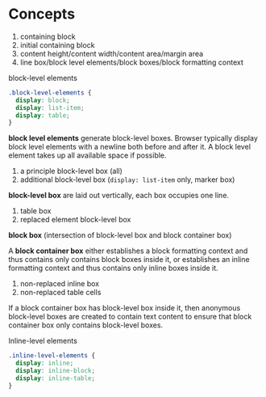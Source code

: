 # Concepts

1. containing block
1. initial containing block
1. content height/content width/content area/margin area
1. line box/block level elements/block boxes/block formatting context

block-level elements

```css
.block-level-elements {
  display: block;
  display: list-item;
  display: table;
}
```

**block level elements** generate block-level boxes. Browser typically display block level elements with a newline both before and after it. A block level element takes up all available space if possible.

1. a principle block-level box (all)
1. additional block-level box (`display: list-item` only, marker box)

**block-level box** are laid out vertically, each box occupies one line.

1. table box
1. replaced element block-level box

**block box** (intersection of block-level box and block container box)

A **block container box** either establishes a block formatting context and thus contains only contains block boxes inside it, or establishes an inline formatting context and thus contains only inline boxes inside it.

1. non-replaced inline box
1. non-replaced table cells

If a block container box has block-level box inside it, then anonymous block-level boxes are created to contain text content to ensure that block container box only contains block-level boxes.

Inline-level elements

```css
.inline-level-elements {
  display: inline;
  display: inline-block;
  display: inline-table;
}
```
